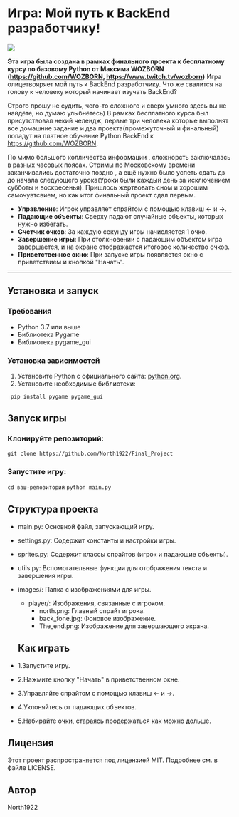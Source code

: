 # Игра: Мой путь к BackEnd разработчику!

![](https://github.com/North1922/Final_Project/images/player/north.png)

**Эта игра была создана в рамках финального проекта к бесплатному курсу по базовому Python от Максима WOZBORN (https://github.com/WOZBORN, https://www.twitch.tv/wozborn)**
Игра олицетвояряет мой путь к BackEnd разработчику. Что же свалится на голову к человеку который начинает изучать BackEnd?

Строго прошу не судить, чего-то сложного и сверх умного здесь вы не найдёте, но думаю улыбнётесь) В рамках бесплатного курса был присутствовал некий челендж,
первые три человека которые выполнят все домашние задание и два проекта(промежуточный и финальный) попадут на платное обучение Python BackEnd к https://github.com/WOZBORN.

По мимо большого колличества информации , сложнорсть заключалась в разных часовых поясах. Стримы по Московскому времени заканчивались достаточно поздно , а ещё нужно было успеть
сдать дз до начала следующего урока(Уроки были каждый день за исключением субботы и воскресенья). Пришлось жертвовать сном и хорошим самочувтсвием, но как итог финальный проект сдал первым.


- **Управление**: Игрок управляет спрайтом с помощью клавиш ← и →.
- **Падающие объекты**: Сверху падают случайные объекты, которых нужно избегать.
- **Счетчик очков**: За каждую секунду игры начисляется 1 очко.
- **Завершение игры**: При столкновении с падающим объектом игра завершается, и на экране отображается итоговое количество очков.
- **Приветственное окно**: При запуске игры появляется окно с приветствием и кнопкой "Начать".

---

## Установка и запуск

### Требования

- Python 3.7 или выше
- Библиотека Pygame
- Библиотека pygame_gui

### Установка зависимостей

1. Установите Python с официального сайта: [python.org](https://www.python.org/).
2. Установите необходимые библиотеки:

  ``` pip install pygame pygame_gui```

## Запуск игры
### Клонируйте репозиторий:
```git clone https://github.com/North1922/Final_Project```
### Запустите игру:
```cd ваш-репозиторий```
```python main.py```

## Структура проекта
- main.py: Основной файл, запускающий игру.

- settings.py: Содержит константы и настройки игры.

- sprites.py: Содержит классы спрайтов (игрок и падающие объекты).

- utils.py: Вспомогательные функции для отображения текста и завершения игры.

- images/: Папка с изображениями для игры.
  - player/: Изображения, связанные с игроком.
    - north.png: Главный спрайт игрока.
    - back_fone.jpg: Фоновое изображение.
    - The_end.png: Изображение для завершающего экрана.

  ## Как играть
- 1.Запустите игру.

- 2.Нажмите кнопку "Начать" в приветственном окне.

- 3.Управляйте спрайтом с помощью клавиш ← и →.

- 4.Уклоняйтесь от падающих объектов.

- 5.Набирайте очки, стараясь продержаться как можно дольше.

## Лицензия
Этот проект распространяется под лицензией MIT. Подробнее см. в файле LICENSE.

## Автор
North1922
